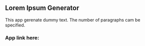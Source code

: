 ## Lorem Ipsum Generator

This app gerenate dummy text. The number of paragraphs cam be specified.

### App link here:
